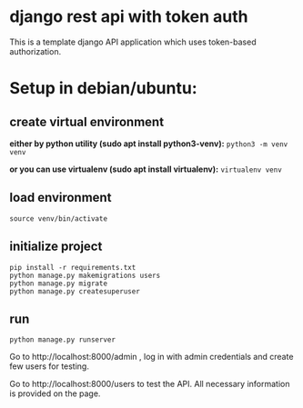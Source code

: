 # django rest api with token auth

This is a template django API application which uses token-based authorization.

# Setup in debian/ubuntu:

## create virtual environment

**either by python utility (sudo apt install python3-venv):**
`python3 -m venv venv`

**or you can use virtualenv (sudo apt install virtualenv):**
`virtualenv venv`

## load environment

`source venv/bin/activate`

## initialize project

```
pip install -r requirements.txt
python manage.py makemigrations users
python manage.py migrate
python manage.py createsuperuser
```
## run

`python manage.py runserver`

Go to http://localhost:8000/admin , log in with admin credentials and 
create few users for testing.

Go to http://localhost:8000/users to test the API.
All necessary information is provided on the page.
